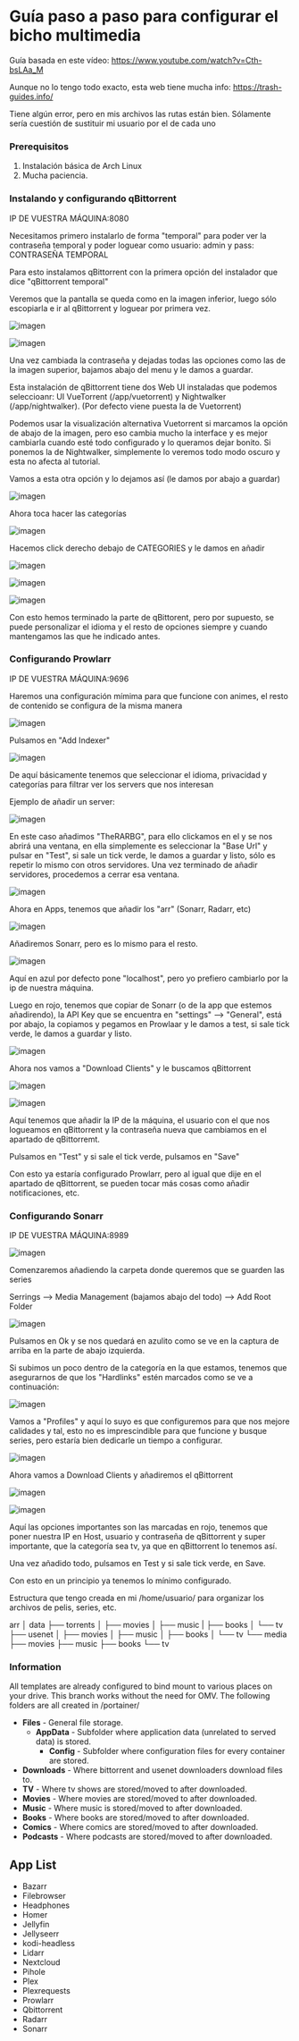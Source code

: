 # Guía paso a paso para configurar el bicho multimedia

Guía basada en este vídeo: https://www.youtube.com/watch?v=Cth-bsLAa_M

Aunque no lo tengo todo exacto, esta web tiene mucha info: https://trash-guides.info/

Tiene algún error, pero en mis archivos las rutas están bien. Sólamente sería cuestión de sustituir mi usuario por el de cada uno

### Prerequisitos

1. Instalación básica de Arch Linux
2. Mucha paciencia.

### Instalando y configurando qBittorrent

IP DE VUESTRA MÁQUINA:8080

Necesitamos primero instalarlo de forma "temporal" para poder ver la contraseña temporal y poder loguear como usuario: admin y pass: CONTRASEÑA TEMPORAL

Para esto instalamos qBittorrent con la primera opción del instalador que dice "qBittorrent temporal"

Veremos que la pantalla se queda como en la imagen inferior, luego sólo escopiarla e ir al qBittorrent y loguear por primera vez.

![imagen](https://github.com/Rupeji/docker/assets/72431133/e3f767b8-ba03-4c72-830d-c4ce1af24636)



![imagen](https://github.com/Rupeji/docker/assets/72431133/a2c07d3f-4d3e-4b6d-9fbe-e681fde22a8f)


Una vez cambiada la contraseña y dejadas todas las opciones como las de la imagen superior, bajamos abajo del menu y le damos a guardar.

Esta instalación de qBittorrent tiene dos Web UI instaladas que podemos seleccioanr: UI VueTorrent (/app/vuetorrent) y Nightwalker (/app/nightwalker). (Por defecto viene puesta la de Vuetorrent)

Podemos usar la visualización alternativa Vuetorrent si marcamos la opción de abajo de la imagen, pero eso cambia mucho la interface y es mejor cambiarla cuando esté todo configurado y lo queramos dejar bonito. Si ponemos la de Nightwalker, simplemente lo veremos todo modo oscuro y esta no afecta al tutorial.

Vamos a esta otra opción y lo dejamos así (le damos por abajo a guardar)

![imagen](https://github.com/Rupeji/docker/assets/72431133/1398fe3a-b43c-4edb-8724-fef273d0a871)


Ahora toca hacer las categorías

![imagen](https://github.com/Rupeji/docker/assets/72431133/163ffdf6-75fa-4774-a04c-60215c83162d)

Hacemos click derecho debajo de CATEGORIES y le damos en añadir

![imagen](https://github.com/Rupeji/docker/assets/72431133/7fbb36d5-ddb5-4080-85ee-9d314fa4fe22)

![imagen](https://github.com/Rupeji/docker/assets/72431133/f6524cd5-eae4-4f08-9e48-342a864f6927)

![imagen](https://github.com/Rupeji/docker/assets/72431133/b55aa86d-e1ea-4518-ae33-e2595d9bde62)

Con esto hemos terminado la parte de qBittorent, pero por supuesto, se puede personalizar el idioma y el resto de opciones siempre y cuando mantengamos las que he indicado antes.


### Configurando Prowlarr

IP DE VUESTRA MÁQUINA:9696

Haremos una configuración mímima para que funcione con animes, el resto de contenido se configura de la misma manera

![imagen](https://github.com/Rupeji/docker/assets/72431133/ecb4aca2-eb52-4250-a32a-8a89dccfa882)

Pulsamos en "Add Indexer"

![imagen](https://github.com/Rupeji/docker/assets/72431133/6d56f910-4835-4d3a-89db-bc58a64377ec)

De aquí básicamente tenemos que seleccionar el idioma, privacidad y categorías para filtrar ver los servers que nos interesan

Ejemplo de añadir un server:

![imagen](https://github.com/Rupeji/docker/assets/72431133/1b13ec77-81b3-4221-bc0e-fefa2af56ee7)

En este caso añadimos "TheRARBG", para ello clickamos en el y se nos abrirá una ventana, en ella simplemente es seleccionar la "Base Url" y pulsar en "Test", si sale un tick verde, le damos a guardar y listo, sólo es repetir lo mismo con otros servidores. Una vez terminado de añadir servidores, procedemos a cerrar esa ventana.

![imagen](https://github.com/Rupeji/docker/assets/72431133/e467579b-c17b-4c41-97bc-cd6c211b341f)

Ahora en Apps, tenemos que añadir los "arr" (Sonarr, Radarr, etc)

![imagen](https://github.com/Rupeji/docker/assets/72431133/a2c4f612-c165-440a-b096-844453f7bfe8)

Añadiremos Sonarr, pero es lo mismo para el resto.

![imagen](https://github.com/Rupeji/docker/assets/72431133/3424c3a2-76b9-4ad6-ad01-1ce882924ace)

Aquí en azul por defecto pone "localhost", pero yo prefiero cambiarlo por la ip de nuestra máquina.

Luego en rojo, tenemos que copiar de Sonarr (o de la app que estemos añadirendo), la API Key que se encuentra en "settings" --> "General", está por abajo, la copiamos y pegamos en Prowlaar y le damos a test, si sale tick verde, le damos a guardar y listo.

![imagen](https://github.com/Rupeji/docker/assets/72431133/b1369479-894e-44a7-baed-54f5280de077)

Ahora nos vamos a "Download Clients" y le buscamos qBittorrent

![imagen](https://github.com/Rupeji/docker/assets/72431133/b13479e5-8fa3-4def-b5d4-ad2c49f324f5)

![imagen](https://github.com/Rupeji/docker/assets/72431133/016db6f8-1a20-414c-b4dd-33f50956aeff)

Aquí tenemos que añadir la IP de la máquina, el usuario con el que nos logueamos en qBittorrent y la contraseña nueva que cambiamos en el apartado de qBittorremt.

Pulsamos en "Test" y si sale el tick verde, pulsamos en "Save"

Con esto ya estaría configurado Prowlarr, pero al igual que dije en el apartado de qBittorrent, se pueden tocar más cosas como añadir notificaciones, etc.

### Configurando Sonarr

IP DE VUESTRA MÁQUINA:8989

![imagen](https://github.com/Rupeji/docker/assets/72431133/e7c03ad0-c8b9-4964-8e20-0f3bf3200308)

Comenzaremos añadiendo la carpeta donde queremos que se guarden las series

Serrings --> Media Management (bajamos abajo del todo) --> Add Root Folder

![imagen](https://github.com/Rupeji/docker/assets/72431133/bf2f8822-4dc6-460f-a6dd-c64916cdba18)

Pulsamos en Ok y se nos quedará en azulito como se ve en la captura de arriba en la parte de abajo izquierda.

Si subimos un poco dentro de la categoría en la que estamos, tenemos que asegurarnos de que los "Hardlinks" estén marcados como se ve a continuación:

![imagen](https://github.com/Rupeji/docker/assets/72431133/95a9d100-52f3-4798-9807-c4ad067fe2eb)

Vamos a "Profiles" y aquí lo suyo es que configuremos para que nos mejore calidades y tal, esto no es imprescindible para que funcione y busque series, pero estaría bien dedicarle un tiempo a configurar.

![imagen](https://github.com/Rupeji/docker/assets/72431133/39478db0-f075-45c1-a3bf-88a2f7131adb)

Ahora vamos a Download Clients y añadiremos el qBittorrent

![imagen](https://github.com/Rupeji/docker/assets/72431133/4182e436-c079-4ec8-bfea-2910dbe4f6bf)

![imagen](https://github.com/Rupeji/docker/assets/72431133/1f446d47-553a-44b9-8950-a4613f8ab014)

Aquí las opciones importantes son las marcadas en rojo, tenemos que poner nuestra IP en Host, usuario y contraseña de qBittorrent y super importante, que la categoría sea tv, ya que en qBittorrent lo tenemos así.

Una vez añadido todo, pulsamos en Test y si sale tick verde, en Save.

Con esto en un principio ya tenemos lo mínimo configurado.


Estructura que tengo creada en mi /home/usuario/ para organizar los archivos de pelis, series, etc.

arr
│ 
data
├── torrents
│  ├── movies
│  ├── music
|  ├── books
│  └── tv
├── usenet
│  ├── movies
│  ├── music
│  ├── books
│  └── tv
└── media
    ├── movies
    ├── music
    ├── books
    └── tv











### Information
All templates are already configured to bind mount to various places on your drive. This branch works without the need for OMV. The following folders are all created in /portainer/

* **Files** - General file storage.
  * **AppData** - Subfolder where application data (unrelated to served data) is stored.
    * **Config** - Subfolder where configuration files for every container are stored.
* **Downloads** - Where bittorrent and usenet downloaders download files to.
* **TV** - Where tv shows are stored/moved to after downloaded.
* **Movies** - Where movies are stored/moved to after downloaded.
* **Music** - Where music is stored/moved to after downloaded.
* **Books** - Where books are stored/moved to after downloaded.
* **Comics** - Where comics are stored/moved to after downloaded.
* **Podcasts** - Where podcasts are stored/moved to after downloaded.
## App List

  - Bazarr 
  - Filebrowser 
  - Headphones 
  - Homer 
  - Jellyfin
  - Jellyseerr
  - kodi-headless 
  - Lidarr 
  - Nextcloud 
  - Pihole 
  - Plex 
  - Plexrequests 
  - Prowlarr 
  - Qbittorrent 
  - Radarr 
  - Sonarr 


